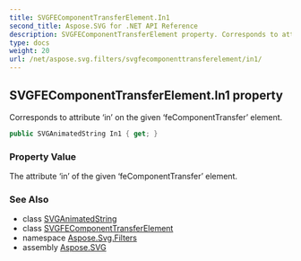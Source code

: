 ```yaml
---
title: SVGFEComponentTransferElement.In1
second_title: Aspose.SVG for .NET API Reference
description: SVGFEComponentTransferElement property. Corresponds to attribute in on the given feComponentTransfer element
type: docs
weight: 20
url: /net/aspose.svg.filters/svgfecomponenttransferelement/in1/
---
```

## SVGFEComponentTransferElement.In1 property

Corresponds to attribute ‘in’ on the given ‘feComponentTransfer’ element.

```csharp
public SVGAnimatedString In1 { get; }
```

### Property Value

The attribute ‘in’ of the given ‘feComponentTransfer’ element.

### See Also

* class [SVGAnimatedString](../../../aspose.svg.datatypes/svganimatedstring/)
* class [SVGFEComponentTransferElement](../)
* namespace [Aspose.Svg.Filters](../../../aspose.svg.filters/)
* assembly [Aspose.SVG](../../../)
